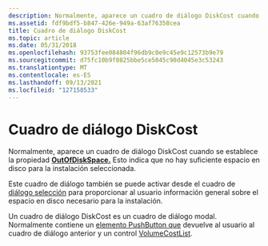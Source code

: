 ```yaml
---
description: Normalmente, aparece un cuadro de diálogo DiskCost cuando se establece la propiedad OutOfDiskSpace. Esto indica que no hay suficiente espacio en disco para la instalación seleccionada.
ms.assetid: fdf9bdf5-b847-426e-949a-63af76358cea
title: Cuadro de diálogo DiskCost
ms.topic: article
ms.date: 05/31/2018
ms.openlocfilehash: 93753fee084804f96db9c0e9c45e9c12573b9e79
ms.sourcegitcommit: d75fc10b9f0825bbe5ce5045c90d4045e3c53243
ms.translationtype: MT
ms.contentlocale: es-ES
ms.lasthandoff: 09/13/2021
ms.locfileid: "127158533"
---
```

# <a name="diskcost-dialog"></a>Cuadro de diálogo DiskCost

Normalmente, aparece un cuadro de diálogo DiskCost cuando se establece la propiedad [**OutOfDiskSpace.**](outofdiskspace.md) Esto indica que no hay suficiente espacio en disco para la instalación seleccionada.

Este cuadro de diálogo también se puede activar desde el cuadro de [diálogo selección](selection-dialog.md) para proporcionar al usuario información general sobre el espacio en disco necesario para la instalación.

Un cuadro de diálogo DiskCost es un cuadro de diálogo modal. Normalmente contiene un [elemento PushButton que](pushbutton-control.md) devuelve al usuario al cuadro de diálogo anterior y un control [VolumeCostList](volumecostlist-control.md).

 

 



